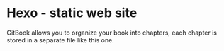 # Hexo - static web site

GitBook allows you to organize your book into chapters, each chapter is stored in a separate file like this one.
